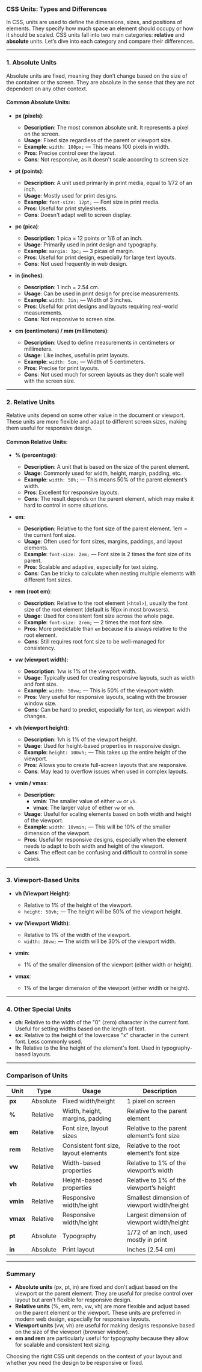 ### **CSS Units: Types and Differences**

In CSS, units are used to define the dimensions, sizes, and positions of elements. They specify how much space an element should occupy or how it should be scaled. CSS units fall into two main categories: **relative** and **absolute** units. Let’s dive into each category and compare their differences.

---

### **1. Absolute Units**

Absolute units are fixed, meaning they don’t change based on the size of the container or the screen. They are absolute in the sense that they are not dependent on any other context.

#### **Common Absolute Units**:

- **px (pixels)**:
  - **Description**: The most common absolute unit. It represents a pixel on the screen.
  - **Usage**: Fixed size regardless of the parent or viewport size.
  - **Example**: `width: 100px;` — This means 100 pixels in width.
  - **Pros**: Precise control over the layout.
  - **Cons**: Not responsive, as it doesn't scale according to screen size.

- **pt (points)**:
  - **Description**: A unit used primarily in print media, equal to 1/72 of an inch.
  - **Usage**: Mostly used for print designs.
  - **Example**: `font-size: 12pt;` — Font size in print media.
  - **Pros**: Useful for print stylesheets.
  - **Cons**: Doesn't adapt well to screen display.

- **pc (pica)**:
  - **Description**: 1 pica = 12 points or 1/6 of an inch.
  - **Usage**: Primarily used in print design and typography.
  - **Example**: `margin: 3pc;` — 3 picas of margin.
  - **Pros**: Useful for print design, especially for large text layouts.
  - **Cons**: Not used frequently in web design.

- **in (inches)**:
  - **Description**: 1 inch = 2.54 cm.
  - **Usage**: Can be used in print design for precise measurements.
  - **Example**: `width: 3in;` — Width of 3 inches.
  - **Pros**: Useful for print designs and layouts requiring real-world measurements.
  - **Cons**: Not responsive to screen size.

- **cm (centimeters) / mm (millimeters)**:
  - **Description**: Used to define measurements in centimeters or millimeters.
  - **Usage**: Like inches, useful in print layouts.
  - **Example**: `width: 5cm;` — Width of 5 centimeters.
  - **Pros**: Precise for print layouts.
  - **Cons**: Not used much for screen layouts as they don't scale well with the screen size.

---

### **2. Relative Units**

Relative units depend on some other value in the document or viewport. These units are more flexible and adapt to different screen sizes, making them useful for responsive design.

#### **Common Relative Units**:

- **% (percentage)**:
  - **Description**: A unit that is based on the size of the parent element.
  - **Usage**: Commonly used for width, height, margin, padding, etc.
  - **Example**: `width: 50%;` — This means 50% of the parent element’s width.
  - **Pros**: Excellent for responsive layouts.
  - **Cons**: The result depends on the parent element, which may make it hard to control in some situations.

- **em**:
  - **Description**: Relative to the font size of the parent element. 1em = the current font size.
  - **Usage**: Often used for font sizes, margins, paddings, and layout elements.
  - **Example**: `font-size: 2em;` — Font size is 2 times the font size of its parent.
  - **Pros**: Scalable and adaptive, especially for text sizing.
  - **Cons**: Can be tricky to calculate when nesting multiple elements with different font sizes.

- **rem (root em)**:
  - **Description**: Relative to the root element (`<html>`), usually the font size of the root element (default is 16px in most browsers).
  - **Usage**: Used for consistent font size across the whole page.
  - **Example**: `font-size: 2rem;` — 2 times the root font size.
  - **Pros**: More predictable than `em` because it is always relative to the root element.
  - **Cons**: Still requires root font size to be well-managed for consistency.

- **vw (viewport width)**:
  - **Description**: 1vw is 1% of the viewport width.
  - **Usage**: Typically used for creating responsive layouts, such as width and font size.
  - **Example**: `width: 50vw;` — This is 50% of the viewport width.
  - **Pros**: Very useful for responsive layouts, scaling with the browser window size.
  - **Cons**: Can be hard to predict, especially for text, as viewport width changes.

- **vh (viewport height)**:
  - **Description**: 1vh is 1% of the viewport height.
  - **Usage**: Used for height-based properties in responsive design.
  - **Example**: `height: 100vh;` — This takes up the entire height of the viewport.
  - **Pros**: Allows you to create full-screen layouts that are responsive.
  - **Cons**: May lead to overflow issues when used in complex layouts.

- **vmin / vmax**:
  - **Description**: 
    - **vmin**: The smaller value of either `vw` or `vh`.
    - **vmax**: The larger value of either `vw` or `vh`.
  - **Usage**: Useful for scaling elements based on both width and height of the viewport.
  - **Example**: `width: 10vmin;` — This will be 10% of the smaller dimension of the viewport.
  - **Pros**: Useful for responsive designs, especially when the element needs to adapt to both width and height of the viewport.
  - **Cons**: The effect can be confusing and difficult to control in some cases.

---

### **3. Viewport-Based Units**

- **vh (Viewport Height)**:
  - Relative to 1% of the height of the viewport.
  - `height: 50vh;` — The height will be 50% of the viewport height.

- **vw (Viewport Width)**:
  - Relative to 1% of the width of the viewport.
  - `width: 30vw;` — The width will be 30% of the viewport width.

- **vmin**:
  - 1% of the smaller dimension of the viewport (either width or height).
  
- **vmax**:
  - 1% of the larger dimension of the viewport (either width or height).

---

### **4. Other Special Units**

- **ch**: Relative to the width of the "0" (zero) character in the current font. Useful for setting widths based on the length of text.
- **ex**: Relative to the height of the lowercase "x" character in the current font. Less commonly used.
- **lh**: Relative to the line height of the element's font. Used in typography-based layouts.

---

### **Comparison of Units**

| **Unit**    | **Type**        | **Usage**                              | **Description**                                |
|-------------|-----------------|----------------------------------------|------------------------------------------------|
| **px**      | Absolute        | Fixed width/height                     | 1 pixel on screen                             |
| **%**       | Relative        | Width, height, margins, padding        | Relative to the parent element                |
| **em**      | Relative        | Font size, layout sizes                | Relative to the parent element’s font size    |
| **rem**     | Relative        | Consistent font size, layout elements  | Relative to the root element’s font size      |
| **vw**      | Relative        | Width-based properties                 | Relative to 1% of the viewport’s width        |
| **vh**      | Relative        | Height-based properties                | Relative to 1% of the viewport’s height       |
| **vmin**    | Relative        | Responsive width/height                | Smallest dimension of viewport width/height   |
| **vmax**    | Relative        | Responsive width/height                | Largest dimension of viewport width/height    |
| **pt**      | Absolute        | Typography                            | 1/72 of an inch, used mostly in print         |
| **in**      | Absolute        | Print layout                           | Inches (2.54 cm)                              |

---

### **Summary**

- **Absolute units** (px, pt, in) are fixed and don't adjust based on the viewport or the parent element. They are useful for precise control over layout but aren't flexible for responsive design.
- **Relative units** (%, em, rem, vw, vh) are more flexible and adjust based on the parent element or the viewport. These units are preferred in modern web design, especially for responsive layouts.
- **Viewport units** (vw, vh) are useful for making designs responsive based on the size of the viewport (browser window).
- **em and rem** are particularly useful for typography because they allow for scalable and consistent text sizing.

Choosing the right CSS unit depends on the context of your layout and whether you need the design to be responsive or fixed.